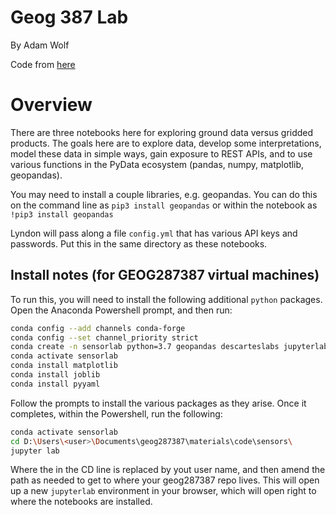 # Geog 387 Lab
By Adam Wolf

Code from [here](https://github.com/wolfhelius/Clark_Geog387)

# Overview
There are three notebooks here for exploring ground data versus gridded products.  The goals here are to explore data, develop some interpretations, model these data in simple ways, gain exposure to REST APIs, and to use various functions in the PyData ecosystem (pandas, numpy, matplotlib, geopandas).  

You may need to install a couple libraries, e.g. geopandas.  You can do this on the command line as `pip3 install geopandas` or within the notebook as `!pip3 install geopandas`

Lyndon will pass along a file `config.yml` that has various API keys and passwords.  Put this in the same directory as these notebooks.

## Install notes (for GEOG287387 virtual machines)
To run this, you will need to install the following additional `python` packages. Open the Anaconda Powershell prompt, and then run:

```bash
conda config --add channels conda-forge
conda config --set channel_priority strict
conda create -n sensorlab python=3.7 geopandas descarteslabs jupyterlab 
conda activate sensorlab
conda install matplotlib 
conda install joblib
conda install pyyaml
```

Follow the prompts to install the various packages as they arise. Once it completes, within the Powershell, run the following:

```bash
conda activate sensorlab
cd D:\Users\<user>\Documents\geog287387\materials\code\sensors\
jupyter lab
```

Where the <user> in the CD line is replaced by yout user name, and then amend the path as needed to get to where your geog287387 repo lives. This will open up a new `jupyterlab` environment in your browser, which will open right to where the notebooks are installed.  


